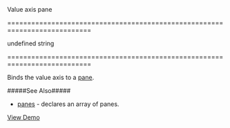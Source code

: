 <!--**
/*-------------------------------------------
    Auto-generated file. Do not modify.
-------------------------------------------

**-->
<!--d-->Value axis pane<!--/d-->
===========================================================================
<!--default-->undefined<!--/default-->
<!--type-->string<!--/type-->
===========================================================================

<!--shortDescription-->
Binds the value axis to a [pane](/Documentation/Guide/Data_Visualization/Charts/Chart_Elements/#Panes).
<!--/shortDescription-->

<!--fullDescription-->
#####See Also#####
- [panes](/Documentation/ApiReference/Data_Visualization_Widgets/dxChart/Configuration/panes/) - declares an array of panes.

<a href="http://js.devexpress.com/Demos/WidgetsGallery/#demo/chartschartsadvancedfeaturesmultipanes/" class="button orange small fix-width-155" style="margin-right: 20px;" target="_blank">View Demo</a>
<!--/fullDescription-->